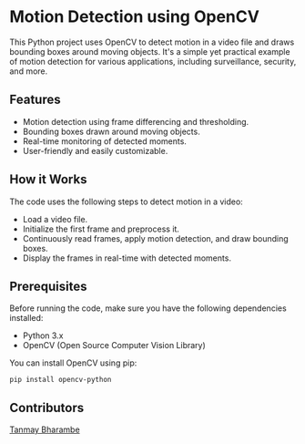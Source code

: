 # Motion Detection using OpenCV

This Python project uses OpenCV to detect motion in a video file and draws bounding boxes around moving objects. It's a simple yet practical example of motion detection for various applications, including surveillance, security, and more.

## Features

- Motion detection using frame differencing and thresholding.
- Bounding boxes drawn around moving objects.
- Real-time monitoring of detected moments.
- User-friendly and easily customizable.

## How it Works

The code uses the following steps to detect motion in a video:

- Load a video file.
- Initialize the first frame and preprocess it.
- Continuously read frames, apply motion detection, and draw bounding boxes.
- Display the frames in real-time with detected moments.

## Prerequisites

Before running the code, make sure you have the following dependencies installed:

- Python 3.x
- OpenCV (Open Source Computer Vision Library)

You can install OpenCV using pip:

```shell
pip install opencv-python
```
## Contributors

[Tanmay Bharambe](https://github.com/bharambetr2002)
